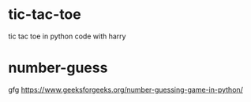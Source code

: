 # tic-tac-toe
tic tac toe in python
code with harry

# number-guess
gfg
https://www.geeksforgeeks.org/number-guessing-game-in-python/

